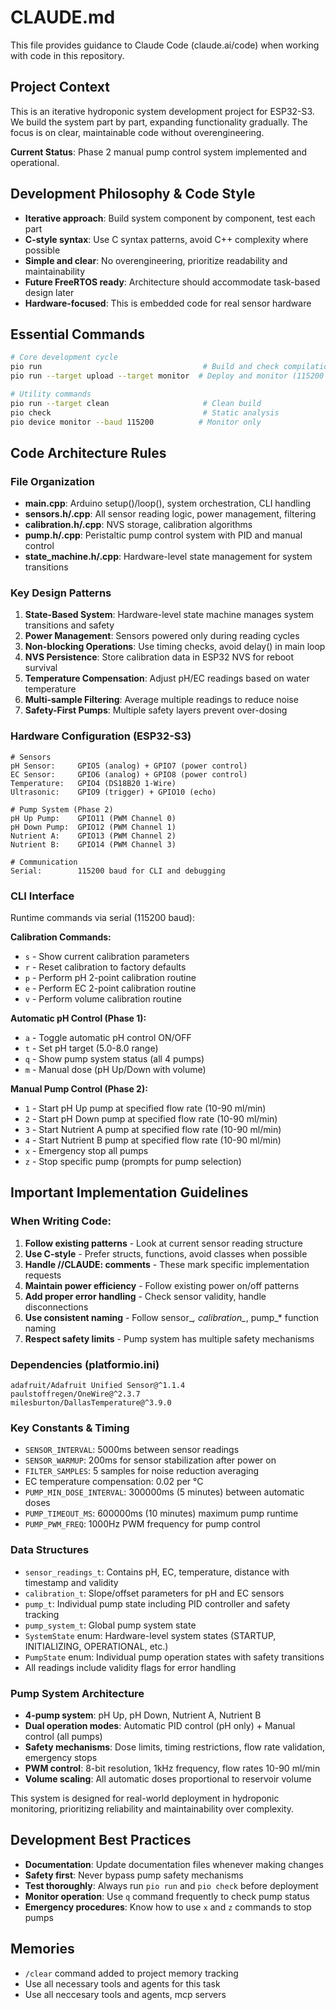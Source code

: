 # CLAUDE.md

This file provides guidance to Claude Code (claude.ai/code) when working with code in this repository.

## Project Context

This is an iterative hydroponic system development project for ESP32-S3. We build the system part by part, expanding functionality gradually. The focus is on clear, maintainable code without overengineering.

**Current Status**: Phase 2 manual pump control system implemented and operational.

## Development Philosophy & Code Style

- **Iterative approach**: Build system component by component, test each part
- **C-style syntax**: Use C syntax patterns, avoid C++ complexity where possible
- **Simple and clear**: No overengineering, prioritize readability and maintainability
- **Future FreeRTOS ready**: Architecture should accommodate task-based design later
- **Hardware-focused**: This is embedded code for real sensor hardware

## Essential Commands

```bash
# Core development cycle
pio run                                    # Build and check compilation
pio run --target upload --target monitor  # Deploy and monitor (115200 baud)

# Utility commands
pio run --target clean                     # Clean build
pio check                                  # Static analysis
pio device monitor --baud 115200          # Monitor only
```

## Code Architecture Rules

### File Organization
- **main.cpp**: Arduino setup()/loop(), system orchestration, CLI handling
- **sensors.h/.cpp**: All sensor reading logic, power management, filtering
- **calibration.h/.cpp**: NVS storage, calibration algorithms
- **pump.h/.cpp**: Peristaltic pump control system with PID and manual control
- **state_machine.h/.cpp**: Hardware-level state management for system transitions

### Key Design Patterns
1. **State-Based System**: Hardware-level state machine manages system transitions and safety
2. **Power Management**: Sensors powered only during reading cycles
3. **Non-blocking Operations**: Use timing checks, avoid delay() in main loop  
4. **NVS Persistence**: Store calibration data in ESP32 NVS for reboot survival
5. **Temperature Compensation**: Adjust pH/EC readings based on water temperature
6. **Multi-sample Filtering**: Average multiple readings to reduce noise
7. **Safety-First Pumps**: Multiple safety layers prevent over-dosing

### Hardware Configuration (ESP32-S3)
```
# Sensors
pH Sensor:     GPIO5 (analog) + GPIO7 (power control)
EC Sensor:     GPIO6 (analog) + GPIO8 (power control) 
Temperature:   GPIO4 (DS18B20 1-Wire)
Ultrasonic:    GPIO9 (trigger) + GPIO10 (echo)

# Pump System (Phase 2)
pH Up Pump:    GPIO11 (PWM Channel 0)
pH Down Pump:  GPIO12 (PWM Channel 1) 
Nutrient A:    GPIO13 (PWM Channel 2)
Nutrient B:    GPIO14 (PWM Channel 3)

# Communication
Serial:        115200 baud for CLI and debugging
```

### CLI Interface
Runtime commands via serial (115200 baud):

**Calibration Commands:**
- `s` - Show current calibration parameters
- `r` - Reset calibration to factory defaults  
- `p` - Perform pH 2-point calibration routine
- `e` - Perform EC 2-point calibration routine
- `v` - Perform volume calibration routine

**Automatic pH Control (Phase 1):**
- `a` - Toggle automatic pH control ON/OFF
- `t` - Set pH target (5.0-8.0 range)
- `q` - Show pump system status (all 4 pumps)
- `m` - Manual dose (pH Up/Down with volume)

**Manual Pump Control (Phase 2):**
- `1` - Start pH Up pump at specified flow rate (10-90 ml/min)
- `2` - Start pH Down pump at specified flow rate (10-90 ml/min)
- `3` - Start Nutrient A pump at specified flow rate (10-90 ml/min)  
- `4` - Start Nutrient B pump at specified flow rate (10-90 ml/min)
- `x` - Emergency stop all pumps
- `z` - Stop specific pump (prompts for pump selection)

## Important Implementation Guidelines

### When Writing Code:
1. **Follow existing patterns** - Look at current sensor reading structure
2. **Use C-style** - Prefer structs, functions, avoid classes when possible
3. **Handle //CLAUDE: comments** - These mark specific implementation requests
4. **Maintain power efficiency** - Follow existing power on/off patterns
5. **Add proper error handling** - Check sensor validity, handle disconnections
6. **Use consistent naming** - Follow sensor_*, calibration_*, pump_* function naming
7. **Respect safety limits** - Pump system has multiple safety mechanisms

### Dependencies (platformio.ini)
```
adafruit/Adafruit Unified Sensor@^1.1.4
paulstoffregen/OneWire@^2.3.7  
milesburton/DallasTemperature@^3.9.0
```

### Key Constants & Timing
- `SENSOR_INTERVAL`: 5000ms between sensor readings
- `SENSOR_WARMUP`: 200ms for sensor stabilization after power on
- `FILTER_SAMPLES`: 5 samples for noise reduction averaging
- EC temperature compensation: 0.02 per °C
- `PUMP_MIN_DOSE_INTERVAL`: 300000ms (5 minutes) between automatic doses
- `PUMP_TIMEOUT_MS`: 600000ms (10 minutes) maximum pump runtime
- `PUMP_PWM_FREQ`: 1000Hz PWM frequency for pump control

### Data Structures
- `sensor_readings_t`: Contains pH, EC, temperature, distance with timestamp and validity
- `calibration_t`: Slope/offset parameters for pH and EC sensors  
- `pump_t`: Individual pump state including PID controller and safety tracking
- `pump_system_t`: Global pump system state
- `SystemState` enum: Hardware-level system states (STARTUP, INITIALIZING, OPERATIONAL, etc.)
- `PumpState` enum: Individual pump operation states with safety transitions
- All readings include validity flags for error handling

### Pump System Architecture
- **4-pump system**: pH Up, pH Down, Nutrient A, Nutrient B
- **Dual operation modes**: Automatic PID control (pH only) + Manual control (all pumps)
- **Safety mechanisms**: Dose limits, timing restrictions, flow rate validation, emergency stops
- **PWM control**: 8-bit resolution, 1kHz frequency, flow rates 10-90 ml/min
- **Volume scaling**: All automatic doses proportional to reservoir volume

This system is designed for real-world deployment in hydroponic monitoring, prioritizing reliability and maintainability over complexity.

## Development Best Practices

- **Documentation**: Update documentation files whenever making changes
- **Safety first**: Never bypass pump safety mechanisms
- **Test thoroughly**: Always run `pio run` and `pio check` before deployment
- **Monitor operation**: Use `q` command frequently to check pump status
- **Emergency procedures**: Know how to use `x` and `z` commands to stop pumps

## Memories

- `/clear` command added to project memory tracking
- Use all necessary tools and agents for this task
- Use all neccesary tools and agents, mcp servers 